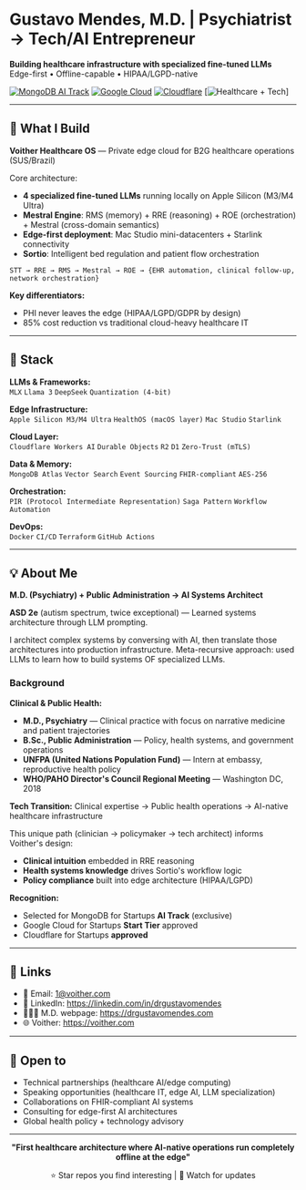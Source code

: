 
# Gustavo Mendes, M.D. | Psychiatrist → Tech/AI Entrepreneur

**Building healthcare infrastructure with specialized fine-tuned LLMs**  
Edge-first • Offline-capable • HIPAA/LGPD-native

[![MongoDB AI Track](https://img.shields.io/badge/MongoDB-AI_Track-00ED64?style=flat&logo=mongodb&logoColor=white)](https://mongodb.com/startups)
[![Google Cloud](https://img.shields.io/badge/Google_Cloud-Startups-4285F4?style=flat&logo=google-cloud&logoColor=white)](https://cloud.google.com/startup)
[![Cloudflare](https://img.shields.io/badge/Cloudflare-Workers_AI-F38020?style=flat&logo=cloudflare&logoColor=white)](https://cloudflare.com)
[![Healthcare + Tech](https://img.shields.io/badge/Healthcare-Policy%20%2B%20Tech-blue?style=flat&logo=medical-symbol&logoColor=white)]

---

## 🧠 What I Build

**Voither Healthcare OS** — Private edge cloud for B2G healthcare operations (SUS/Brazil)

Core architecture:
- **4 specialized fine-tuned LLMs** running locally on Apple Silicon (M3/M4 Ultra)
- **Mestral Engine**: RMS (memory) + RRE (reasoning) + ROE (orchestration) + Mestral (cross-domain semantics)
- **Edge-first deployment**: Mac Studio mini-datacenters + Starlink connectivity
- **Sortio**: Intelligent bed regulation and patient flow orchestration

```
STT → RRE → RMS → Mestral → ROE → {EHR automation, clinical follow-up, network orchestration}
```

**Key differentiators:**
- PHI never leaves the edge (HIPAA/LGPD/GDPR by design)
- 85% cost reduction vs traditional cloud-heavy healthcare IT

---

## 🔧 Stack

**LLMs & Frameworks:**  
`MLX` `Llama 3` `DeepSeek` `Quantization (4-bit)`

**Edge Infrastructure:**  
`Apple Silicon M3/M4 Ultra` `HealthOS (macOS layer)` `Mac Studio` `Starlink`

**Cloud Layer:**  
`Cloudflare Workers AI` `Durable Objects` `R2` `D1` `Zero-Trust (mTLS)`

**Data & Memory:**  
`MongoDB Atlas` `Vector Search` `Event Sourcing` `FHIR-compliant` `AES-256`

**Orchestration:**  
`PIR (Protocol Intermediate Representation)` `Saga Pattern` `Workflow Automation`

**DevOps:**  
`Docker` `CI/CD` `Terraform` `GitHub Actions`

---

## 💡 About Me

**M.D. (Psychiatry) + Public Administration → AI Systems Architect**

**ASD 2e** (autism spectrum, twice exceptional) — Learned systems architecture through LLM prompting.

I architect complex systems by conversing with AI, then translate those architectures into production infrastructure. Meta-recursive approach: used LLMs to learn how to build systems OF specialized LLMs.

### Background

**Clinical & Public Health:**
- **M.D., Psychiatry** — Clinical practice with focus on narrative medicine and patient trajectories
- **B.Sc., Public Administration** — Policy, health systems, and government operations
- **UNFPA (United Nations Population Fund)** — Intern at embassy, reproductive health policy
- **WHO/PAHO Director's Council Regional Meeting** — Washington DC, 2018

**Tech Transition:**
Clinical expertise → Public health operations → AI-native healthcare infrastructure

This unique path (clinician → policymaker → tech architect) informs Voither's design:
- **Clinical intuition** embedded in RRE reasoning
- **Health systems knowledge** drives Sortio's workflow logic
- **Policy compliance** built into edge architecture (HIPAA/LGPD)

**Recognition:**
- Selected for MongoDB for Startups **AI Track** (exclusive)
- Google Cloud for Startups **Start Tier** approved
- Cloudflare for Startups **approved**

---

## 🔗 Links

- 📧 Email: 1@voither.com
- 💼 LinkedIn: https://linkedin.com/in/drgustavomendes
- 👨🏻‍⚕️ M.D. webpage: https://drgustavomendes.com
- 🌐 Voither: https://voither.com

---

## 🤝 Open to

- Technical partnerships (healthcare AI/edge computing)
- Speaking opportunities (healthcare IT, edge AI, LLM specialization)
- Collaborations on FHIR-compliant AI systems
- Consulting for edge-first AI architectures
- Global health policy + technology advisory

---

<div align="center">

**"First healthcare architecture where AI-native operations run completely offline at the edge"**

⭐ Star repos you find interesting | 🔔 Watch for updates

</div>

